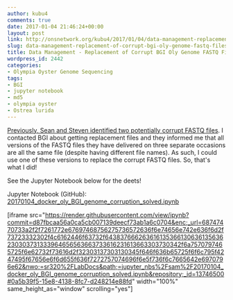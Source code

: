 ```yaml
---
author: kubu4
comments: true
date: 2017-01-04 21:46:24+00:00
layout: post
link: http://onsnetwork.org/kubu4/2017/01/04/data-management-replacement-of-corrupt-bgi-oly-genome-fastq-files/
slug: data-management-replacement-of-corrupt-bgi-oly-genome-fastq-files
title: Data Management - Replacement of Corrupt BGI Oly Genome FASTQ Files
wordpress_id: 2442
categories:
- Olympia Oyster Genome Sequencing
tags:
- BGI
- jupyter notebook
- md5
- olympia oyster
- Ostrea lurida
---
```


[Previously, Sean and Steven identified two potentially corrupt FASTQ files](http://onsnetwork.org/kubu4/2016/11/17/data-management-tracking-o-lurida-fastq-file-corruption/). I contacted BGI about getting replacement files and they informed me that all versions of the FASTQ files they have delivered on three separate occasions are all the same file (despite having different file names). As such, I could use one of these versions to replace the corrupt FASTQ files. So, that's what I did!

See the Jupyter Notebook below for the deets!

Jupyter Notebook (GitHub): [20170104_docker_oly_BGI_genome_corruption_solved.ipynb
](https://github.com/sr320/LabDocs/blob/master/jupyter_nbs/sam/20170104_docker_oly_BGI_genome_corruption_solved.ipynb)

[iframe src="https://render.githubusercontent.com/view/ipynb?commit=d87fbcaa56a0ca5cb007139deecf73ab1a6c0704&enc;_url=68747470733a2f2f7261772e67697468756275736572636f6e74656e742e636f6d2f73723332302f4c6162446f63732f643837666263616135366130636135636230303731333964656563663733616231613663303730342f6a7570797465725f6e62732f73616d2f32303137303130345f646f636b65725f6f6c795f4247495f67656e6f6d655f636f7272757074696f6e5f736f6c7665642e6970796e62&nwo;=sr320%2FLabDocs&path;=jupyter_nbs%2Fsam%2F20170104_docker_oly_BGI_genome_corruption_solved.ipynb&repository;_id=13746500#0a5b39f5-15e8-4138-8fc7-d248214e88fd" width="100%" same_height_as="window" scrolling="yes"]
